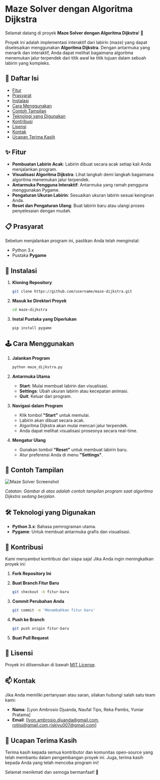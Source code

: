 
# Maze Solver dengan Algoritma Dijkstra

Selamat datang di proyek **Maze Solver dengan Algoritma Dijkstra**! 🎉

Proyek ini adalah implementasi interaktif dari labirin (maze) yang dapat diselesaikan menggunakan **Algoritma Dijkstra**. Dengan antarmuka yang menarik dan interaktif, Anda dapat melihat bagaimana algoritma menemukan jalur terpendek dari titik awal ke titik tujuan dalam sebuah labirin yang kompleks.

## 📖 Daftar Isi

- [Fitur](#-fitur)
- [Prasyarat](#-prasyarat)
- [Instalasi](#-instalasi)
- [Cara Menggunakan](#-cara-menggunakan)
- [Contoh Tampilan](#-contoh-tampilan)
- [Teknologi yang Digunakan](#-teknologi-yang-digunakan)
- [Kontribusi](#-kontribusi)
- [Lisensi](#-lisensi)
- [Kontak](#-kontak)
- [Ucapan Terima Kasih](#-ucapan-terima-kasih)

## ✨ Fitur

- **Pembuatan Labirin Acak**: Labirin dibuat secara acak setiap kali Anda menjalankan program.
- **Visualisasi Algoritma Dijkstra**: Lihat langkah demi langkah bagaimana algoritma menemukan jalur terpendek.
- **Antarmuka Pengguna Interaktif**: Antarmuka yang ramah pengguna menggunakan Pygame.
- **Pengaturan Ukuran Labirin**: Sesuaikan ukuran labirin sesuai keinginan Anda.
- **Reset dan Pengaturan Ulang**: Buat labirin baru atau ulangi proses penyelesaian dengan mudah.

## 📋 Prasyarat

Sebelum menjalankan program ini, pastikan Anda telah menginstal:

- Python 3.x
- Pustaka **Pygame**

## 🚀 Instalasi

1. **Kloning Repository**

   ```bash
   git clone https://github.com/username/maze-dijkstra.git
   ```

2. **Masuk ke Direktori Proyek**

   ```bash
   cd maze-dijkstra
   ```

3. **Instal Pustaka yang Diperlukan**

   ```bash
   pip install pygame
   ```

## 🕹️ Cara Menggunakan

1. **Jalankan Program**

   ```bash
   python maze_dijkstra.py
   ```

2. **Antarmuka Utama**

   - **Start**: Mulai membuat labirin dan visualisasi.
   - **Settings**: Ubah ukuran labirin atau kecepatan animasi.
   - **Quit**: Keluar dari program.

3. **Navigasi dalam Program**

   - Klik tombol **"Start"** untuk memulai.
   - Labirin akan dibuat secara acak.
   - Algoritma Dijkstra akan mulai mencari jalur terpendek.
   - Anda dapat melihat visualisasi prosesnya secara real-time.

4. **Mengatur Ulang**

   - Gunakan tombol **"Reset"** untuk membuat labirin baru.
   - Atur preferensi Anda di menu **"Settings"**.

## 🎨 Contoh Tampilan

![Maze Solver Screenshot](screenshot.png)

*Catatan: Gambar di atas adalah contoh tampilan program saat algoritma Dijkstra sedang berjalan.*

## 🛠️ Teknologi yang Digunakan

- **Python 3.x**: Bahasa pemrograman utama.
- **Pygame**: Untuk membuat antarmuka grafis dan visualisasi.

## 🤝 Kontribusi

Kami menyambut kontribusi dari siapa saja! Jika Anda ingin meningkatkan proyek ini:

1. **Fork Repository Ini**
2. **Buat Branch Fitur Baru**

   ```bash
   git checkout -b fitur-baru
   ```

3. **Commit Perubahan Anda**

   ```bash
   git commit -m 'Menambahkan fitur baru'
   ```

4. **Push ke Branch**

   ```bash
   git push origin fitur-baru
   ```

5. **Buat Pull Request**

## 📄 Lisensi

Proyek ini dilisensikan di bawah [MIT License](LICENSE).

## 📫 Kontak

Jika Anda memiliki pertanyaan atau saran, silakan hubungi salah satu team kami:

- **Nama**: [Lyon Ambrosio Djuanda, Naufal Tips, Reka Pambs, Yuniar Pratama]
- **Email**: [lyon.ambrosio.djuanda@gmail.com, rotiisi@gmail.com,riskiyu007@gmail.com]

## 🙏 Ucapan Terima Kasih

Terima kasih kepada semua kontributor dan komunitas open-source yang telah membantu dalam pengembangan proyek ini. Juga, terima kasih kepada Anda yang telah mencoba program ini!

Selamat menikmati dan semoga bermanfaat! 🎉
